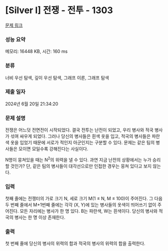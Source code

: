 # [Silver I] 전쟁 - 전투 - 1303 

[문제 링크](https://www.acmicpc.net/problem/1303) 

### 성능 요약

메모리: 16448 KB, 시간: 160 ms

### 분류

너비 우선 탐색, 깊이 우선 탐색, 그래프 이론, 그래프 탐색

### 제출 일자

2024년 6월 20일 21:34:20

### 문제 설명

<p>전쟁은 어느덧 전면전이 시작되었다. 결국 전투는 난전이 되었고, 우리 병사와 적국 병사가 섞여 싸우게 되었다. 그러나 당신의 병사들은 흰색 옷을 입고, 적국의 병사들은 파란색 옷을 입었기 때문에 서로가 적인지 아군인지는 구분할 수 있다. 문제는 같은 팀의 병사들은 모이면 모일수록 강해진다는 사실이다.</p>

<p>N명이 뭉쳐있을 때는 N<sup>2</sup>의 위력을 낼 수 있다. 과연 지금 난전의 상황에서는 누가 승리할 것인가? 단, 같은 팀의 병사들이 대각선으로만 인접한 경우는 뭉쳐 있다고 보지 않는다.</p>

### 입력 

 <p>첫째 줄에는 전쟁터의 가로 크기 N, 세로 크기 M(1 ≤ N, M ≤ 100)이 주어진다. 그 다음 두 번째 줄에서 M+1번째 줄에는 각각 (X, Y)에 있는 병사들의 옷색이 띄어쓰기 없이 주어진다. 모든 자리에는 병사가 한 명 있다. B는 파란색, W는 흰색이다. 당신의 병사와 적국의 병사는 한 명 이상 존재한다.</p>

### 출력 

 <p>첫 번째 줄에 당신의 병사의 위력의 합과 적국의 병사의 위력의 합을 출력한다.</p>

